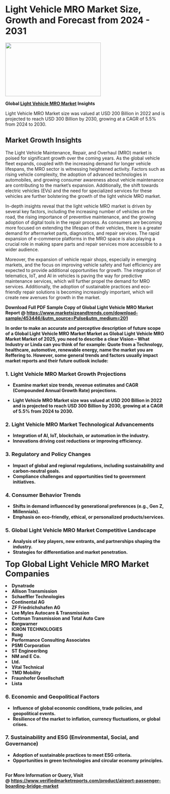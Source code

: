 <H1>Light Vehicle MRO Market Size, Growth and Forecast from 2024 - 2031</H1><img class="aligncenter size-medium wp-image-584254" src="https://thirdeyenews.in/wp-content/uploads/2024/09/Global-Market-Research-300x168.jpeg" alt="" width="300" height="168" /><p><strong>Global&nbsp;<a href="https://www.marketsizeandtrends.com/download-sample/453446/&amp;utm_source=Pulse&amp;utm_medium=201">Light Vehicle MRO Market</a> Insights</strong></p><p>Light Vehicle MRO Market size was valued at USD 200 Billion in 2022 and is projected to reach USD 300 Billion by 2030, growing at a CAGR of 5.5% from 2024 to 2030.</p><p><h2>Market Growth Insights</h2> <p>The Light Vehicle Maintenance, Repair, and Overhaul (MRO) market is poised for significant growth over the coming years. As the global vehicle fleet expands, coupled with the increasing demand for longer vehicle lifespans, the MRO sector is witnessing heightened activity. Factors such as rising vehicle complexity, the adoption of advanced technologies in automobiles, and growing consumer awareness about vehicle maintenance are contributing to the market’s expansion. Additionally, the shift towards electric vehicles (EVs) and the need for specialized services for these vehicles are further bolstering the growth of the light vehicle MRO market.</p> <p><strong></strong></p> <p>In-depth insights reveal that the light vehicle MRO market is driven by several key factors, including the increasing number of vehicles on the road, the rising importance of preventive maintenance, and the growing adoption of digital tools in the repair process. As consumers are becoming more focused on extending the lifespan of their vehicles, there is a greater demand for aftermarket parts, diagnostics, and repair services. The rapid expansion of e-commerce platforms in the MRO space is also playing a crucial role in making spare parts and repair services more accessible to a wider audience.</p> <p>Moreover, the expansion of vehicle repair shops, especially in emerging markets, and the focus on improving vehicle safety and fuel efficiency are expected to provide additional opportunities for growth. The integration of telematics, IoT, and AI in vehicles is paving the way for predictive maintenance services, which will further propel the demand for MRO services. Additionally, the adoption of sustainable practices and eco-friendly repair solutions is becoming increasingly important, which will create new avenues for growth in the market.</p> <p><strong></p><p><span class=""><strong>Download Full PDF Sample Copy of Global Light Vehicle MRO Market Report</strong> @ <a href="https://www.marketsizeandtrends.com/download-sample/453446/&amp;utm_source=Pulse&amp;utm_medium=201" target="_blank">https://www.marketsizeandtrends.com/download-sample/453446/&amp;utm_source=Pulse&amp;utm_medium=201</a></span></p><p>In order to make an accurate and perceptive description of future scope of a Global&nbsp;Light Vehicle MRO Market Market as Global&nbsp;Light Vehicle MRO Market Market of 2025, you need to describe a clear Vision &ndash; What Industry or Linda can you think of for example: Quote from a Technology, healthcare, automotive, renewable energy, name the market you are Reffering to. However, some general trends and factors usually impact market reports and their future outlook include:</p><h3>1.&nbsp;<strong>Light Vehicle MRO Market Growth Projections</strong></h3><ul><li>Examine market size trends, revenue estimates and CAGR (Compounded Annual Growth Rate) projections.</li><li><p>Light Vehicle MRO Market size was valued at USD 200 Billion in 2022 and is projected to reach USD 300 Billion by 2030, growing at a CAGR of 5.5% from 2024 to 2030.</p></li></ul><h3>2.&nbsp;<strong>Light Vehicle MRO Market Technological Advancements</strong></h3><ul><li>Integration of AI, IoT, blockchain, or automation in the industry.</li><li>Innovations driving cost reductions or improving efficiency.</li></ul><h3>3.&nbsp;<strong>Regulatory and Policy Changes</strong></h3><ul><li>Impact of global and regional regulations, including sustainability and carbon-neutral goals.</li><li>Compliance challenges and opportunities tied to government initiatives.</li></ul><h3>4.&nbsp;<strong>Consumer Behavior Trends</strong></h3><ul><li>Shifts in demand influenced by generational preferences (e.g., Gen Z, Millennials).</li><li>Emphasis on eco-friendly, ethical, or personalized products/services.</li></ul><h3>5.&nbsp;<strong>Global Light Vehicle MRO Market Competitive Landscape</strong></h3><ul><li>Analysis of key players, new entrants, and partnerships shaping the industry.</li><li>Strategies for differentiation and market penetration.</li></ul><p data-pm-slice="1 1 []"><span style="color: inherit; font-family: inherit; font-size: 25px;">Top Global Light Vehicle MRO Market Companies</span></p><div class="" data-test-id=""><p><li>Dynatrade</li><li> Allison Transmission</li><li> Schaeffler Technologies</li><li> Continental AG</li><li> ZF Friedrichshafen AG</li><li> Lee Myles Autocare & Transmission</li><li> Cottman Transmission and Total Auto Care</li><li> Borgwarner</li><li> ICRON TECHNOLOGIES</li><li> Ruag</li><li> Performance Consulting Associates</li><li> PSMI Corporation</li><li> ST Engineeribng</li><li> NM and E Co.</li><li> Ltd.</li><li> Vital Technical</li><li> TMD Mobility</li><li> Fraunhofer Gesellschaft</li><li> Lista</li></p></div><h3>6.&nbsp;<strong>Economic and Geopolitical Factors</strong></h3><ul><li>Influence of global economic conditions, trade policies, and geopolitical events.</li><li>Resilience of the market to inflation, currency fluctuations, or global crises.</li></ul><h3>7.&nbsp;<strong>Sustainability and ESG (Environmental, Social, and Governance)</strong></h3><ul><li>Adoption of sustainable practices to meet ESG criteria.</li><li>Opportunities in green technologies and circular economy principles.</li></ul><h2><strong style="font-size: 14px;">For More Information or Query, Visit @&nbsp;</strong><a style="background-color: #ffffff; font-size: 14px;" href="https://www.marketsizeandtrends.com/report/light-vehicle-mro-market/" target="_blank">https://www.verifiedmarketreports.com/product/airport-passenger-boarding-bridge-market</a></h2>
